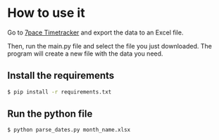 # How to use it

Go to [7pace Timetracker](https://dev.azure.com/hhglobal-swd/FPM/_apps/hub/7pace.Timetracker.TimesExplorer) and export the data to an Excel file.

Then, run the main.py file and select the file you just downloaded. The program will create a new file with the data you need.




## Install the requirements

```bash
$ pip install -r requirements.txt
```

## Run the python file

```bash
$ python parse_dates.py month_name.xlsx
```